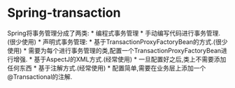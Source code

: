 # Spring-transaction
Spring将事务管理分成了两类:
	* 编程式事务管理
		* 手动编写代码进行事务管理.(很少使用)
	* 声明式事务管理:
		* 基于TransactionProxyFactoryBean的方式.(很少使用)
			* 需要为每个进行事务管理的类,配置一个TransactionProxyFactoryBean进行增强.
		* 基于AspectJ的XML方式.(经常使用)
			* 一旦配置好之后,类上不需要添加任何东西
		* 基于注解方式.(经常使用)
			* 配置简单,需要在业务层上添加一个@Transactional的注解.
		